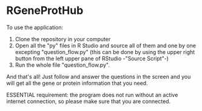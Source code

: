 # RGeneProtHub

To use the application:

1)  Clone the repository in your computer
2)  Open all the "py" files in R Studio and source all of them and one by one excepting "question_flow.py" (this can be done by using the upper right button from the left upper pane of RStudio -"Source Script"-)
3)  Run the whole file "question_flow.py".

And that's all! Just follow and answer the questions in the screen and you will get all the gene or protein information that you need.

ESSENTIAL requirement: the program does not run without an active internet connection, so please make sure that you are connected.
